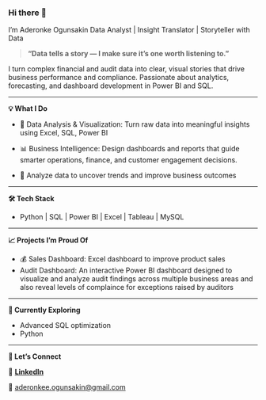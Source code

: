 ### Hi there 👋
I’m Aderonke Ogunsakin 
Data Analyst | Insight Translator | Storyteller with Data

> **“Data tells a story — I make sure it’s one worth listening to.”**

I turn complex financial and audit data into clear, visual stories that drive business performance and compliance.
Passionate about analytics, forecasting, and dashboard development in Power BI and SQL.

---

**💡 What I Do**

* 🧮 Data Analysis & Visualization: Turn raw data into meaningful insights using Excel, SQL, Power BI

* 📊 Business Intelligence: Design dashboards and reports that guide smarter operations, finance, and customer engagement decisions.

* 🧩 Analyze data to uncover trends and improve business outcomes

---

**🛠️ Tech Stack**
* Python | SQL | Power BI | Excel | Tableau | MySQL 

---

**📈 Projects I’m Proud Of**

* 💰 Sales Dashboard: Excel dashboard to improve product sales
* Audit Dashboard: An interactive Power BI dashboard designed to visualize and analyze audit findings across multiple business areas and also reveal levels of complaince for exceptions raised by auditors

---

**🌱 Currently Exploring**

* Advanced SQL optimization
* Python

---

**🤝 Let’s Connect**

💼 [**LinkedIn**](https://www.linkedin.com/in/aderonkeog/)

📧 aderonkee.ogunsakin@gmail.com



